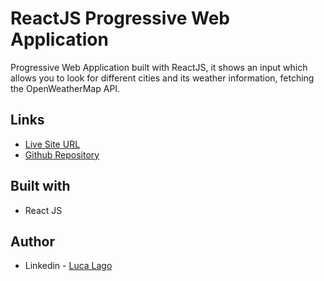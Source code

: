 # ReactJS Progressive Web Application

Progressive Web Application built with ReactJS, it shows an input which allows you to look for different cities and its weather information, fetching the OpenWeatherMap API.

## Links

- [Live Site URL](https://ll-pwa-react-weather-app.netlify.app/)
- [Github Repository](https://github.com/lkl03/react-pwa)


## Built with

- React JS

## Author

- Linkedin - [Luca Lago](https://www.linkedin.com/in/luca-lago-678434222/)
